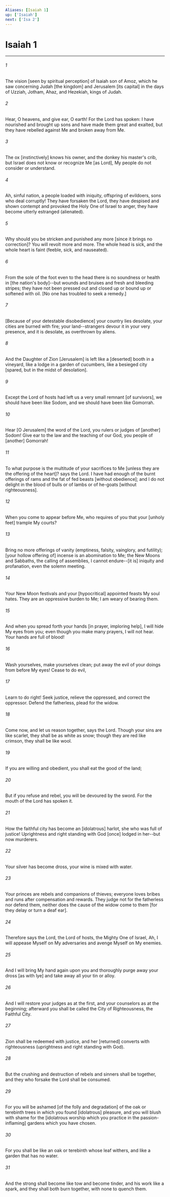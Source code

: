 ```yaml
---
Aliases: [Isaiah 1]
up: ['Isaiah']
next: ['Isa 2']
---
```

# Isaiah 1

***


###### 1 


The vision [seen by spiritual perception] of Isaiah son of Amoz, which he saw concerning Judah [the kingdom] and Jerusalem [its capital] in the days of Uzziah, Jotham, Ahaz, and Hezekiah, kings of Judah. 


###### 2 


Hear, O heavens, and give ear, O earth! For the Lord has spoken: I have nourished and brought up sons and have made them great and exalted, but they have rebelled against Me and broken away from Me. 


###### 3 


The ox [instinctively] knows his owner, and the donkey his master's crib, but Israel does not know or recognize Me [as Lord], My people do not consider or understand. 


###### 4 


Ah, sinful nation, a people loaded with iniquity, offspring of evildoers, sons who deal corruptly! They have forsaken the Lord, they have despised and shown contempt and provoked the Holy One of Israel to anger, they have become utterly estranged (alienated). 


###### 5 


Why should you be stricken and punished any more [since it brings no correction]? You will revolt more and more. The whole head is sick, and the whole heart is faint (feeble, sick, and nauseated). 


###### 6 


From the sole of the foot even to the head there is no soundness or health in [the nation's body]--but wounds and bruises and fresh and bleeding stripes; they have not been pressed out and closed up or bound up or softened with oil. [No one has troubled to seek a remedy.] 


###### 7 


[Because of your detestable disobedience] your country lies desolate, your cities are burned with fire; your land--strangers devour it in your very presence, and it is desolate, as overthrown by aliens. 


###### 8 


And the Daughter of Zion [Jerusalem] is left like a [deserted] booth in a vineyard, like a lodge in a garden of cucumbers, like a besieged city [spared, but in the midst of desolation]. 


###### 9 


Except the Lord of hosts had left us a very small remnant [of survivors], we should have been like Sodom, and we should have been like Gomorrah. 


###### 10 


Hear [O Jerusalem] the word of the Lord, you rulers or judges of [another] Sodom! Give ear to the law and the teaching of our God, you people of [another] Gomorrah! 


###### 11 


To what purpose is the multitude of your sacrifices to Me [unless they are the offering of the heart]? says the Lord. I have had enough of the burnt offerings of rams and the fat of fed beasts [without obedience]; and I do not delight in the blood of bulls or of lambs or of he-goats [without righteousness]. 


###### 12 


When you come to appear before Me, who requires of you that your [unholy feet] trample My courts? 


###### 13 


Bring no more offerings of vanity (emptiness, falsity, vainglory, and futility); [your hollow offering of] incense is an abomination to Me; the New Moons and Sabbaths, the calling of assemblies, I cannot endure--[it is] iniquity and profanation, even the solemn meeting. 


###### 14 


Your New Moon festivals and your [hypocritical] appointed feasts My soul hates. They are an oppressive burden to Me; I am weary of bearing them. 


###### 15 


And when you spread forth your hands [in prayer, imploring help], I will hide My eyes from you; even though you make many prayers, I will not hear. Your hands are full of blood! 


###### 16 


Wash yourselves, make yourselves clean; put away the evil of your doings from before My eyes! Cease to do evil, 


###### 17 


Learn to do right! Seek justice, relieve the oppressed, and correct the oppressor. Defend the fatherless, plead for the widow. 


###### 18 


Come now, and let us reason together, says the Lord. Though your sins are like scarlet, they shall be as white as snow; though they are red like crimson, they shall be like wool. 


###### 19 


If you are willing and obedient, you shall eat the good of the land; 


###### 20 


But if you refuse and rebel, you will be devoured by the sword. For the mouth of the Lord has spoken it. 


###### 21 


How the faithful city has become an [idolatrous] harlot, she who was full of justice! Uprightness and right standing with God [once] lodged in her--but now murderers. 


###### 22 


Your silver has become dross, your wine is mixed with water. 


###### 23 


Your princes are rebels and companions of thieves; everyone loves bribes and runs after compensation and rewards. They judge not for the fatherless nor defend them, neither does the cause of the widow come to them [for they delay or turn a deaf ear]. 


###### 24 


Therefore says the Lord, the Lord of hosts, the Mighty One of Israel, Ah, I will appease Myself on My adversaries and avenge Myself on My enemies. 


###### 25 


And I will bring My hand again upon you and thoroughly purge away your dross [as with lye] and take away all your tin or alloy. 


###### 26 


And I will restore your judges as at the first, and your counselors as at the beginning; afterward you shall be called the City of Righteousness, the Faithful City. 


###### 27 


Zion shall be redeemed with justice, and her [returned] converts with righteousness (uprightness and right standing with God). 


###### 28 


But the crushing and destruction of rebels and sinners shall be together, and they who forsake the Lord shall be consumed. 


###### 29 


For you will be ashamed [of the folly and degradation] of the oak or terebinth trees in which you found [idolatrous] pleasure, and you will blush with shame for the [idolatrous worship which you practice in the passion-inflaming] gardens which you have chosen. 


###### 30 


For you shall be like an oak or terebinth whose leaf withers, and like a garden that has no water. 


###### 31 


And the strong shall become like tow and become tinder, and his work like a spark, and they shall both burn together, with none to quench them.
